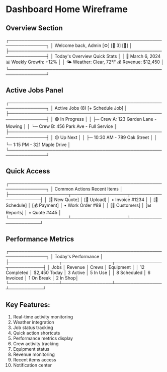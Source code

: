 # Dashboard Home Wireframe

## Overview Section
┌──────────────────────────────────────────────────────────────┐
│ Welcome back, Admin [⚙️] [🔔 3] [👤]                        │
├──────────────────────────────────────────────────────────────┤
│ Today's Overview                     Quick Stats             │
│ 📅 March 6, 2024                    📊 Weekly Growth: +12%   │
│ 🌤️ Weather: Clear, 72°F             💰 Revenue: $12,450     │
└──────────────────────────────────────────────────────────────┘

## Active Jobs Panel
┌──────────────────────────────────────────────────────────────┐
│ Active Jobs (8) [+ Schedule Job]                            │
├──────────────────────────────────────────────────────────────┤
│ 🟢 In Progress                                              │
│ ├─ Crew A: 123 Garden Lane - Mowing                         │
│ └─ Crew B: 456 Park Ave - Full Service                      │
├──────────────────────────────────────────────────────────────┤
│ 🟡 Up Next                                                  │
│ ├─ 10:30 AM - 789 Oak Street                               │
│ └─ 1:15 PM - 321 Maple Drive                               │
└──────────────────────────────────────────────────────────────┘

## Quick Access
┌──────────────────────────────────────────────────────────────┐
│ Common Actions                       Recent Items            │
├───────────────────┬──────────────────┬─────────────────────┤
│ [📝 New Quote]    │ [📸 Upload]      │ • Invoice #1234     │
│ [📅 Schedule]     │ [💰 Payment]      │ • Work Order #89    │
│ [👥 Customers]    │ [📊 Reports]      │ • Quote #445       │
└───────────────────┴──────────────────┴─────────────────────┘

## Performance Metrics
┌──────────────────────────────────────────────────────────────┐
│ Today's Performance                                          │
├────────────────┬────────────────┬───────────────┬───────────┤
│ Jobs           │ Revenue        │ Crews         │ Equipment │
│ 12 Completed   │ $2,450 Today   │ 3 Active      │ 5 In Use │
│ 8 Scheduled    │ 6 Invoiced     │ 1 On Break    │ 2 In Shop│
└────────────────┴────────────────┴───────────────┴───────────┘

## Key Features:
1. Real-time activity monitoring
2. Weather integration
3. Job status tracking
4. Quick action shortcuts
5. Performance metrics display
6. Crew activity tracking
7. Equipment status
8. Revenue monitoring
9. Recent items access
10. Notification center
